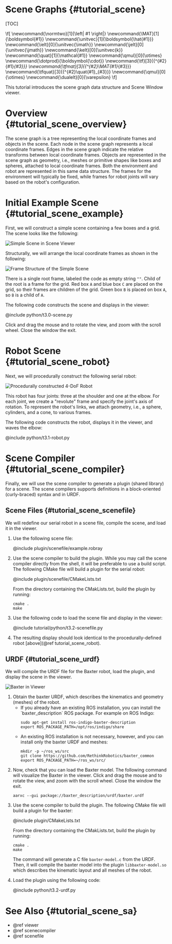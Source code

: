 Scene Graphs {#tutorial_scene}
============

[TOC]

\f[
\newcommand{\normtwo}[1]{\left| #1 \right|}
\newcommand{\MAT}[1]{\boldsymbol{#1}}
\newcommand{\unitvec}[1]{\boldsymbol{\hat{#1}}}
\newcommand{\ielt}[0]{\unitvec{\imath}}
\newcommand{\jelt}[0]{\unitvec{\jmath}}
\newcommand{\kelt}[0]{\unitvec{k}}
\newcommand{\quat}[1]{\mathcal{#1}}
\newcommand{\qmul}[0]{\otimes}
\newcommand{\dotprod}{\boldsymbol{\cdot}}
\newcommand{\tf}[3]{{^{#2}{#1}_{#3}}}
\newcommand{\tfmat}[3]{{^{#2}\MAT{#1}_{#3}}}
\newcommand{\tfquat}[3]{{^{#2}\quat{#1}_{#3}}}
\newcommand{\qmul}[0]{\otimes}
\newcommand{\dualelt}[0]{\varepsilon}
\f]

This tutorial introduces the scene graph data structure and Scene
Window viewer.

Overview {#tutorial_scene_overview}
========

The scene graph is a tree representing the local coordinate frames and
objects in the scene.  Each node in the scene graph represents a local
coordinate frames.  Edges in the scene graph indicate the relative
transforms between local coordinate frames.  Objects are represented
in the scene graph as geometry, i.e., meshes or primitive shapes like
boxes and spheres, attached to local coordinate frames.  Both the
environment and robot are represented in this same data structure.
The frames for the environment will typically be fixed, while frames
for robot joints will vary based on the robot's configuration.


Initial Example Scene {#tutorial_scene_example}
=====================

First, we will construct a simple scene containing a few boxes and a
grid.  The scene looks like the following:

![Simple Scene in Scene Viewer](simple-scene-screenshot.png)


Structurally, we will arrange the local coordinate frames as shown in
the following:

![Frame Structure of the Simple Scene ](simplescene.svg)

There is a single root frame, labeled the code as empty string `""`.
Child of the root is a frame for the grid.  Red box `A` and blue box
`C` are placed on the grid, so their frames are children of the grid.
Green box `B` is placed on box `A`, so `B` is a child of `A`.

The following code constructs the scene and displays in the viewer:

@include python/t3.0-scene.py



Click and drag the mouse and to rotate the view, and zoom with
the scroll wheel.  Close the window the exit.


Robot Scene {#tutorial_scene_robot}
===========
Next, we will procedurally construct the following serial robot:

![Procedurally constructed 4-DoF Robot](procedural-robot.png)

This robot has four joints: three at the shoulder and one at the
elbow.  For each joint, we create a "revolute" frame and specify the
joint's axis of rotation.  To represent the robot's links, we attach
geometry, i.e., a sphere, cylinders, and a cone, to various frames.

The following code constructs the robot, displays it in the viewer,
and waves the elbow:

@include python/t3.1-robot.py


Scene Compiler {#tutorial_scene_compiler}
==============

Finally, we will use the scene compiler to generate a plugin (shared
library) for a scene.  The scene compilers supports definitions in a
block-oriented (curly-braced) syntax and in URDF.

Scene Files {#tutorial_scene_scenefile}
-----------

We will redefine our serial robot in a scene file, compile the scene,
and load it in the viewer.

<ol>

<li> Use the following scene file:

@include plugin/scenefile/example.robray
</li>


<li> Use the scene compiler to build the plugin.  While you may call
the scene compiler directly from the shell, it will be preferable to
use a build script.  The following CMake file will build a plugin for
the serial robot:

@include plugin/scenefile/CMakeLists.txt

From the directory containing the CMakLists.txt, build the plugin by
running:

~~~{.sh}
cmake .
make
~~~
</li>

<li>Use the following code to load the scene file and display in the
viewer:

@include tutorial/python/t3.2-scenefile.py
</li>

</li>

<li>The resulting display should look identical to the
procedurally-defined robot [above](@ref tutorial_scene_robot).

</ol>


URDF {#tutorial_scene_urdf}
----

We will compile the URDF file for the Baxter robot, load the plugin,
and display the scene in the viewer.

![Baxter in Viewer](baxter-win.png)

<ol>

<li> Obtain the baxter URDF, which describes the kinematics and
     geometry (meshes) of the robot.

<ul> <li> If you already have an existing ROS installation, you can
         install the `baxter_description` ROS package. For example on
         ROS Indigo:

~~~{.sh}
sudo apt-get install ros-indigo-baxter-description
export ROS_PACKAGE_PATH=/opt/ros/indigo/share
~~~
</li>


<li> An existing ROS installation is not necessary, however, and you
     can install only the baxter URDF and meshes:

~~~{.sh}
mkdir -p ~/ros_ws/src
git clone https://github.com/RethinkRobotics/baxter_common
export ROS_PACKAGE_PATH=~/ros_ws/src/
~~~
</li> </ul> </li>

<li> Now, check that you can load the Baxter model.  The following
     command will visualize the Baxter in the viewer.  Click and drag
     the mouse and to rotate the view, and zoom with the scroll wheel.
     Close the window the exit.

~~~{.sh}
aarxc --gui package://baxter_description/urdf/baxter.urdf
~~~
</li>


<li> Use the scene compiler to build the plugin.
  The following CMake file will build a plugin for the baxter:

@include plugin/CMakeLists.txt

From the directory containing the CMakLists.txt, build the plugin by
running:

~~~{.sh}
cmake .
make
~~~
</li>

The command will generate a C file `baxter-model.c` from the URDF.
Then, it will compile the baxter model into the plugin
`libbaxter-model.so` which describes the kinematic layout and all meshes
of the robot.

<li>Load the plugin using the following code:

@include python/t3.2-urdf.py

</li>


</ol>



See Also {#tutorial_scene_sa}
========
* @ref viewer
* @ref scenecompiler
* @ref scenefile
